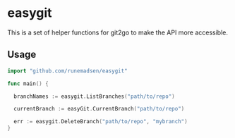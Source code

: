 # easygit

This is a set of helper functions for git2go to make the API more accessible.

## Usage

```go
import "github.com/runemadsen/easygit"

func main() {

  branchNames := easygit.ListBranches("path/to/repo")

  currentBranch := easyGit.CurrentBranch("path/to/repo")

  err := easygit.DeleteBranch("path/to/repo", "mybranch")
}
```
